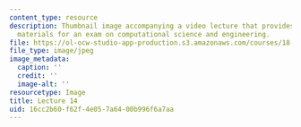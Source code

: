```yaml
---
content_type: resource
description: Thumbnail image accompanying a video lecture that provides a review of
  materials for an exam on computational science and engineering.
file: https://ol-ocw-studio-app-production.s3.amazonaws.com/courses/18-085-computational-science-and-engineering-i-fall-2008/16cc2b60f62f4e057a6400b996f6a7aa_14.jpg
file_type: image/jpeg
image_metadata:
  caption: ''
  credit: ''
  image-alt: ''
resourcetype: Image
title: Lecture 14
uid: 16cc2b60-f62f-4e05-7a64-00b996f6a7aa
---
```


